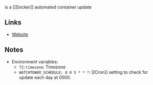 is a [[Docker]] automated container update
## Links
- [Website](https://containrrr.dev/watchtower/)
## Notes
- Environment variables:
	* `TZ:timezone`: Timezone
	* `WATCHTOWER_SCHEDULE: 0 0 5 * * *`: [[Cron]] setting to check for update each day at 0500.
